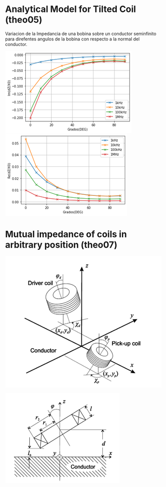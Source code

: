 # Analytical Model for Tilted Coil (theo05)

Variacion de la Impedancia de una bobina sobre un conductor seminfinito para direfentes angulos de la bobina con respecto a la normal del conductor.

![](3.png)
![](4.png)


# Mutual impedance of coils in arbitrary position (theo07)

![](1.png)


![](2.png)
